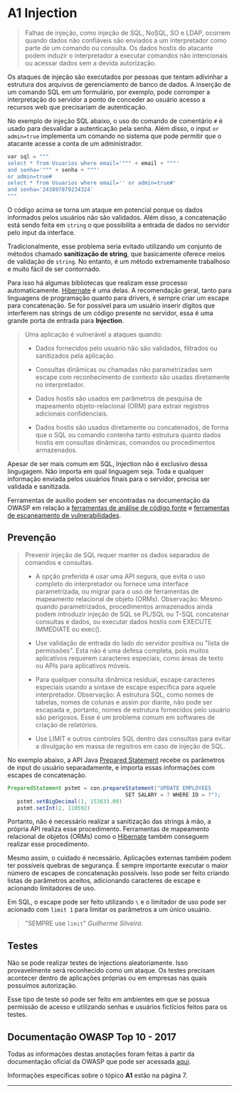 # A1 Injection

> Falhas de injeção, como injeção de SQL, NoSQL, SO e LDAP, ocorrem quando dados não confiáveis são enviados a um interpretador como parte de um comando ou consulta. Os dados hostis do atacante podem induzir o interpretador a executar comandos não intencionais ou acessar dados sem a devida autorização.

Os ataques de injeção são executados por pessoas que tentam adivinhar a estrutura dos arquivos de gerenciamento de banco de dados. A inserção de um comando SQL em um formulário, por exemplo, pode corromper a interpretação do servidor a ponto de conceder ao usuário acesso a recursos web que precisariam de autenticação.

No exemplo de injeção SQL abaixo, o uso do comando de comentário `#` é usado para desvalidar a autenticação pela senha. Além disso, o input `or admin=true` implementa um comando no sistema que pode permitir que o atacante acesse a conta de um administrador.

``` python
var sql = """
select * from Usuarios where email='""" + email + """'
and senha='""" + senha + """'
or admin=true#
select * from Usuarios where email='' or admin=true#'
and senha='243897879234324'
"""

```

O código acima se torna um ataque em potencial porque os dados informados pelos usuários não são validados. Além disso, a concatenação está sendo feita em `string` o que possibilita a entrada de dados no servidor pelo input da interface.

Tradicionalmente, esse problema seria evitado utilizando um conjunto de métodos chamado **sanitização de string**, que basicamente oferece meios de validação de `string`. No entanto, é um método extremamente trabalhoso e muito fácil de ser contornado.

Para isso há algumas bibliotecas que realizam esse processo automaticamente. [Hibernate](https://hibernate.org) é uma delas. A recomendação geral, tanto para linguagens de programação quanto para drivers, é sempre criar um escape para concatenação. Se for possível para um usuário inserir dígitos que interferem nas strings de um código presente no servidor, essa é uma grande porta de entrada para **Injection**.

> Uma aplicação é vulnerável a ataques quando:
> 
> * Dados fornecidos pelo usuário não são validados, filtrados ou sanitizados pela aplicação.
> 
> * Consultas dinâmicas ou chamadas não parametrizadas sem escape com reconhecimento de contexto são usadas diretamente no interpretador.
> 
> * Dados hostis são usados em parâmetros de pesquisa de mapeamento objeto-relacional (ORM) para extrair registros adicionais confidenciais.
> 
> * Dados hostis são usados diretamente ou concatenados, de forma que o SQL ou comando contenha tanto estrutura quanto dados hostis em consultas dinâmicas, comandos ou procedimentos armazenados.

Apesar de ser mais comum em SQL, Injection não é exclusivo dessa lingugagem. Não importa em qual linguagem seja. Toda e qualquer informação enviada pelos usuários finais para o servidor, precisa ser validada e sanitizada.

Ferramentas de auxílio podem ser encontradas na documentação da OWASP em relação a [ferramentas de análise de código fonte](https://owasp.org/www-community/Source_Code_Analysis_Tools) e [ferramentas de escaneamento de vulnerabilidades](https://owasp.org/www-community/Vulnerability_Scanning_Tools).

## Prevenção

> Prevenir injeção de SQL requer manter os dados separados de comandos e consultas.
> 
> * A opção preferida é usar uma API segura, que evita o uso completo do interpretador ou fornece uma interface parametrizada, ou migrar para o uso de ferramentas de mapeamento relacional de objeto (ORMs). Observação: Mesmo quando parametrizados, procedimentos armazenados ainda podem introduzir injeção de SQL se PL/SQL ou T-SQL concatenar consultas e dados, ou executar dados hostis com EXECUTE IMMEDIATE ou exec().
>   
> * Use validação de entrada do lado do servidor positiva ou "lista de permissões". Esta não é uma defesa completa, pois muitos aplicativos requerem caracteres especiais, como áreas de texto ou APIs para aplicativos móveis.
>   
> * Para qualquer consulta dinâmica residual, escape caracteres especiais usando a sintaxe de escape específica para aquele interpretador. Observação: A estrutura SQL, como nomes de tabelas, nomes de colunas e assim por diante, não pode ser escapada e, portanto, nomes de estrutura fornecidos pelo usuário são perigosos. Esse é um problema comum em softwares de criação de relatórios.
>   
> * Use LIMIT e outros controles SQL dentro das consultas para evitar a divulgação em massa de registros em caso de injeção de SQL.

No exemplo abaixo, a API Java [Prepared Statement](https://docs.oracle.com/javase/8/docs/api/java/sql/PreparedStatement.html) recebe os parâmetros de input do usuário separadamente, e importa essas informações com escapes de concatenação. 

``` java
PreparedStatement pstmt = con.prepareStatement("UPDATE EMPLOYEES
                                     SET SALARY = ? WHERE ID = ?");
   pstmt.setBigDecimal(1, 153833.00)
   pstmt.setInt(2, 110592)
```

Portanto, não é necessário realizar a sanitização das strings à mão, a própria API realiza esse procedimento. Ferramentas de mapeamento relacional de objetos (ORMs) como o [Hibernate](https://hibernate.org) também conseguem realizar esse procedimento.

Mesmo assim, o cuidado é necessário. Aplicações externas também podem ter possíveis quebras de segurança. É sempre importante executar o maior número de escapes de concatenação possíveis. Isso pode ser feito criando listas de parâmetros aceitos, adicionando caracteres de escape e acionando limitadores de uso. 

Em SQL, o escape pode ser feito utilizando `\` e o limitador de uso pode ser acionado com `limit 1` para limitar os parâmetros a um único usuário.

> "SEMPRE use `limit`" *Guilherme Silveira*.

## Testes

Não se pode realizar testes de injections aleatoriamente. Isso provavelmente será reconhecido como um ataque. Os testes precisam acontecer dentro de aplicações próprias ou em empresas nas quais possuímos autorização.

Esse tipo de teste só pode ser feito em ambientes em que se possua permissão de acesso e utilizando senhas e usuários fictícios feitos para os testes.

## Documentação OWASP Top 10 - 2017

Todas as informações destas anotações foram feitas à partir da documentação oficial da OWASP que pode ser acessada [aqui](https://github.com/OWASP/Top10/blob/master/2017/OWASP%20Top%2010-2017%20(en).pdf).

Informações específicas sobre o tópico **A1** estão na página 7.

---

